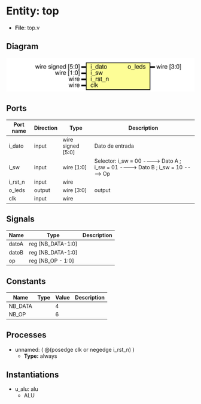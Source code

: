 
# Entity: top 
- **File**: top.v

## Diagram
![Diagram](top.svg "Diagram")
## Ports

| Port name | Direction | Type                 | Description                                                                    |
| --------- | --------- | -------------------- | ------------------------------------------------------------------------------ |
| i_dato    | input     | wire signed    [5:0] | Dato de entrada                                                                |
| i_sw      | input     | wire [1:0]           | Selector: i_sw = 00 ----> Dato A ; i_sw = 01 ----> Dato B ; i_sw = 10 ----> Op |
| i_rst_n   | input     | wire                 |                                                                                |
| o_leds    | output    | wire [3:0]           | output                                                                         |
| clk       | input     | wire                 |                                                                                |

## Signals

| Name  | Type              | Description |
| ----- | ----------------- | ----------- |
| datoA | reg [NB_DATA-1:0] |             |
| datoB | reg [NB_DATA-1:0] |             |
| op    | reg [NB_OP - 1:0] |             |

## Constants

| Name    | Type | Value | Description |
| ------- | ---- | ----- | ----------- |
| NB_DATA |      | 4     |             |
| NB_OP   |      | 6     |             |

## Processes
- unnamed: ( @(posedge clk or negedge i_rst_n) )
  - **Type:** always

## Instantiations

- u_alu: alu
  -  ALU